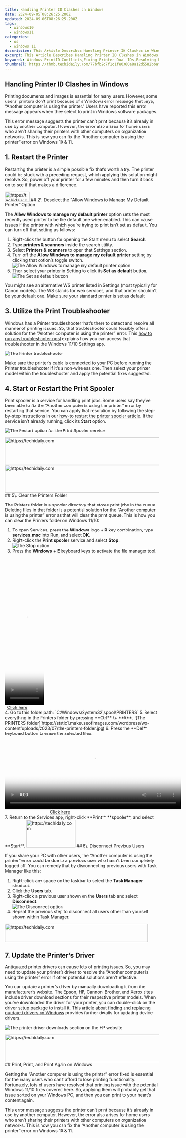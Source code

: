 ```yaml
---
title: Handling Printer ID Clashes in Windows
date: 2024-09-05T08:26:25.200Z
updated: 2024-09-06T08:26:25.200Z
tags:
  - windows10
  - windows11
categories:
  - os
  - windows 11
description: This Article Describes Handling Printer ID Clashes in Windows
excerpt: This Article Describes Handling Printer ID Clashes in Windows
keywords: Windows PrintID Conflicts,Fixing Printer Dual IDs,Resolving PrintSpooler Errors,Windows Printer ID Management,Addressing Duplicate Printer IDs,Removing Printer ID Clashes,Handling WinPrinter Conflicts
thumbnail: https://thmb.techidaily.com/77bfb2c7f1c1fe0360a8a12d5582bbafa6a377d533d7c690d2e56cf6d1507405.jpg
---
```


## Handling Printer ID Clashes in Windows

 Printing documents and images is essential for many users. However, some users’ printers don’t print because of a Windows error message that says, “Another computer is using the printer.” Users have reported this error message appears when they select to print in Windows software packages.

 This error message suggests the printer can’t print because it’s already in use by another computer. However, the error also arises for home users who aren’t sharing their printers with other computers on organization networks. This is how you can fix the “Another computer is using the printer” error on Windows 10 & 11\.

## 1\. Restart the Printer

 Restarting the printer is a simple possible fix that’s worth a try. The printer could be stuck with a preceding request, which applying this solution might resolve. So, power off your printer for a few minutes and then turn it back on to see if that makes a difference.

<!-- affiliate ads begin -->
<a href="https://25home.pxf.io/c/5597632/2123465/16836" target="_top" id="2123465">
  <img src="//a.impactradius-go.com/display-ad/16836-2123465" border="0" alt="https://techidaily.com" width="80" height="31"/>
</a>
<img height="0" width="0" src="https://25home.pxf.io/i/5597632/2123465/16836" style="position:absolute;visibility:hidden;" border="0" />
<!-- affiliate ads end -->
## 2\. Deselect the "Allow Windows to Manage My Default Printer" Option

 The **Allow Windows to manage my default printer** option sets the most recently used printer to be the default one when enabled. This can cause issues if the printer with which you’re trying to print isn’t set as default. You can turn off that setting as follows:

1. Right-click the button for opening the Start menu to select **Search**.
2. Type **printers & scanners** inside the search utility.
3. Select **Printers & scanners** to open that Settings section.
4. Turn off the **Allow Windows to manage my default printer** setting by clicking that option’s toggle switch.  
![The Allow Windows to manage my default printer option](https://static1.makeuseofimages.com/wordpress/wp-content/uploads/2023/07/allow-windows-to-manage-default-print-driver.jpg)
5. Then select your printer in Setting to click its **Set as default** button.  
![The Set as default button](https://static1.makeuseofimages.com/wordpress/wp-content/uploads/2023/07/set-as-default.jpg)

 You might see an alternative WS printer listed in Settings (most typically for Canon models). The WS stands for web services, and that printer shouldn’t be your default one. Make sure your standard printer is set as default.

## 3\. Utilize the Print Troubleshooter

 Windows has a Printer troubleshooter that’s there to detect and resolve all manner of printing issues. So, that troubleshooter could feasibly offer a solution for the “Another computer is using the printer” error. This [how to run any troubleshooter post](https://www.makeuseof.com/run-troubleshooter-windows-10-11/) explains how you can access that troubleshooter in the Windows 11/10 Settings app.

![The Printer troubleshooter](https://static1.makeuseofimages.com/wordpress/wp-content/uploads/2023/07/printer-troubleshooter.jpg)

 Make sure the printer’s cable is connected to your PC before running the Printer troubleshooter if it’s a non-wireless one. Then select your printer model within the troubleshooter and apply the potential fixes suggested.

## 4\. Start or Restart the Print Spooler

 Print spooler is a service for handling print jobs. Some users say they’ve been able to fix the “Another computer is using the printer” error by restarting that service. You can apply that resolution by following the step-by-step instructions in our [how-to restart the printer spooler article](https://www.makeuseof.com/windows-restart-print-spooler-service/). If the service isn’t already running, click its **Start** option.

![The Restart option for the Print Spooler service](https://static1.makeuseofimages.com/wordpress/wp-content/uploads/2023/07/the-restart-option.jpg)

<!-- affiliate ads begin -->
<a href="https://appsumo.8odi.net/c/5597632/2123734/7443" target="_top" id="2123734">
  <img src="//a.impactradius-go.com/display-ad/7443-2123734" border="0" alt="https://techidaily.com" width="728" height="90"/>
</a>
<img height="0" width="0" src="https://appsumo.8odi.net/i/5597632/2123734/7443" style="position:absolute;visibility:hidden;" border="0" />
<!-- affiliate ads end -->
<!-- affiliate ads begin -->
<a href="https://zebaoaffiliateprogram.pxf.io/c/5597632/2137972/21526" target="_top" id="2137972">
  <img src="//a.impactradius-go.com/display-ad/21526-2137972" border="0" alt="https://techidaily.com" width="728" height="90"/>
</a>
<img height="0" width="0" src="https://zebaoaffiliateprogram.pxf.io/i/5597632/2137972/21526" style="position:absolute;visibility:hidden;" border="0" />
<!-- affiliate ads end -->
## 5\. Clear the Printers Folder

 The Printers folder is a spooler directory that stores print jobs in the queue. Deleting files in that folder is a potential solution for the “Another computer is using the printer” error as that will clear the print queue. This is how you can clear the Printers folder on Windows 11/10:

1. To open Services, press the **Windows** logo + **R** key combination, type **services.msc** into Run, and select **OK**.
2. Right-click the **Print spooler** service and select **Stop**.  
![The Stop option](https://static1.makeuseofimages.com/wordpress/wp-content/uploads/2023/07/the-stop-option.jpg)
3. Press the **Windows** \+ **E** keyboard keys to activate the file manager tool.
<!-- affiliate ads begin -->
<span id="1993654">
					<video width="128" height="480" style="cursor:pointer"
           poster="//a.impactradius-go.com/display-clicktoplayimage/1993654.png"
           onclick="if(!this.playClicked){this.play();this.setAttribute('controls',true);this.playClicked=true;}">
	   <source src="//a.impactradius-go.com/display-ad/22993-1993654">
	   <img src="//a.impactradius-go.com/display-clicktoplayimage/1993654.png" style="border: none; height: 100%; width: 100%; object-fit: contain">
	</video>
	<div style="width:80px;text-align:center"><a href="javascript:window.open(decodeURIComponent('https%3A%2F%2Fhomestyler.sjv.io%2Fc%2F5597632%2F1993654%2F22993'), '_blank');void(0);">Click here</a></div>
</span>
<img height="0" width="0" src="https://imp.pxf.io/i/5597632/1993654/22993" style="position:absolute;visibility:hidden;" border="0" />
<!-- affiliate ads end -->
4. Go to this folder path:  
`C:\Windows\System32\spool\PRINTERS`
5. Select everything in the Printers folder by pressing **Ctrl** \+ **A**.  
![The PRINTERS folder](https://static1.makeuseofimages.com/wordpress/wp-content/uploads/2023/07/the-printers-folder.jpg)
6. Press the **Del** keyboard button to erase the selected files.
<!-- affiliate ads begin -->
<span id="1993652">
					<video width="576" height="240" style="cursor:pointer"
           poster="//a.impactradius-go.com/display-clicktoplayimage/1993652.png"
           onclick="if(!this.playClicked){this.play();this.setAttribute('controls',true);this.playClicked=true;}">
	   <source src="//a.impactradius-go.com/display-ad/22993-1993652">
	   <img src="//a.impactradius-go.com/display-clicktoplayimage/1993652.png" style="border: none; height: 100%; width: 100%; object-fit: contain">
	</video>
	<div style="width:360px;text-align:center"><a href="javascript:window.open(decodeURIComponent('https%3A%2F%2Fhomestyler.sjv.io%2Fc%2F5597632%2F1993652%2F22993'), '_blank');void(0);">Click here</a></div>
</span>
<img height="0" width="0" src="https://imp.pxf.io/i/5597632/1993652/22993" style="position:absolute;visibility:hidden;" border="0" />
<!-- affiliate ads end -->
7. Return to the Services app, right-click **Print** **spooler**, and select **Start**.

<!-- affiliate ads begin -->
<a href="https://aligracehair.sjv.io/c/5597632/2135366/19272" target="_top" id="2135366">
  <img src="//a.impactradius-go.com/display-ad/19272-2135366" border="0" alt="https://techidaily.com" width="160" height="90"/>
</a>
<img height="0" width="0" src="https://aligracehair.sjv.io/i/5597632/2135366/19272" style="position:absolute;visibility:hidden;" border="0" />
<!-- affiliate ads end -->
## 6\. Disconnect Previous Users

 If you share your PC with other users, the “Another computer is using the printer” error could be due to a previous user who hasn’t been completely logged off. You can remedy that by disconnecting previous users with Task Manager like this:

1. Right-click any space on the taskbar to select the **Task Manager** shortcut.
2. Click the **Users** tab.
3. Right-click a previous user shown on the **Users** tab and select **Disconnect**.  
![The Disconnect option](https://static1.makeuseofimages.com/wordpress/wp-content/uploads/2023/07/the-users-tab.jpg)
4. Repeat the previous step to disconnect all users other than yourself shown within Task Manager.
<!-- affiliate ads begin -->
<a href="https://aligracehair.sjv.io/c/5597632/2135360/19272" target="_top" id="2135360">
  <img src="//a.impactradius-go.com/display-ad/19272-2135360" border="0" alt="https://techidaily.com" width="468" height="60"/>
</a>
<img height="0" width="0" src="https://aligracehair.sjv.io/i/5597632/2135360/19272" style="position:absolute;visibility:hidden;" border="0" />
<!-- affiliate ads end -->

## 7\. Update the Printer’s Driver

 Antiquated printer drivers can cause lots of printing issues. So, you may need to update your printer’s driver to resolve the “Another computer is using the printer” error if other potential solutions aren’t effective.

 You can update a printer’s driver by manually downloading it from the manufacturer’s website. The Epson, HP, Cannon, Brother, and Xerox sites include driver download sections for their respective printer models. When you’ve downloaded the driver for your printer, you can double-click on the driver setup package to install it. This article about [finding and replacing outdated drivers on Windows](https://www.makeuseof.com/tag/find-replace-outdated-windows-drivers/) provides further details for updating device drivers.

![The printer driver downloads section on the HP website](https://static1.makeuseofimages.com/wordpress/wp-content/uploads/2023/07/printer-driver-downloads-section.jpg)

<!-- affiliate ads begin -->
<a href="https://aidotcom.pxf.io/c/5597632/2134502/19576" target="_top" id="2134502">
  <img src="//a.impactradius-go.com/display-ad/19576-2134502" border="0" alt="https://techidaily.com" width="672" height="90"/>
</a>
<img height="0" width="0" src="https://aidotcom.pxf.io/i/5597632/2134502/19576" style="position:absolute;visibility:hidden;" border="0" />
<!-- affiliate ads end -->
## Print, Print, and Print Again on Windows

 Getting the “Another computer is using the printer” error fixed is essential for the many users who can’t afford to lose printing functionality. Fortunately, lots of users have resolved that printing issue with the potential Windows 11/10 fixes covered here. So, applying them will probably get that issue sorted on your Windows PC, and then you can print to your heart’s content again.

 This error message suggests the printer can’t print because it’s already in use by another computer. However, the error also arises for home users who aren’t sharing their printers with other computers on organization networks. This is how you can fix the “Another computer is using the printer” error on Windows 10 & 11\.



<ins class="adsbygoogle"
      style="display:block"
      data-ad-client="ca-pub-7571918770474297"
      data-ad-slot="8358498916"
      data-ad-format="auto"
      data-full-width-responsive="true"></ins>